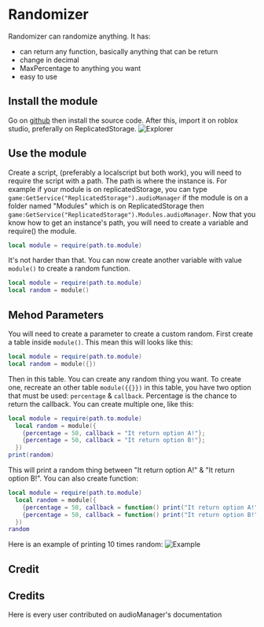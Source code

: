 # Randomizer

<Badge type="info" text="Not Creatable"/> <Badge type="info" text="Module"/> <Badge type="info" text="Math"/>

Randomizer can randomize anything. It has:

- can return any function, basically anything that can be return
- change in decimal
- MaxPercentage to anything you want
- easy to use

## Install the module

Go on [github](https://github.com/AmberDevelopmentTeam/Randomizer) then install the source code. After this, import it on roblox studio, preferally on ReplicatedStorage.
![Explorer](https://cdn.discordapp.com/attachments/1098339231451074670/1166146609592148098/image.png?ex=65496da9&is=6536f8a9&hm=5875e48d976296f5c7b492fcfb9b933d463b874722876d2b53fe9c7e5448b021&)

## Use the module

Create a script, (preferably a localscript but both work), you will need to require the script with a path. The path is where the instance is. For example if your module is on replicatedStorage, you can type `game:GetService("ReplicatedStorage").audioManager` if the module is on a folder named "Modules" which is on ReplicatedStorage then `game:GetService("ReplicatedStorage").Modules.audioManager`. Now that you know how to get an instance's path, you will need to create a variable and require() the module.

```lua
local module = require(path.to.module)
```

It's not harder than that. You can now create another variable with value `module()` to create a random function.

```lua
local module = require(path.to.module)
local random = module()
```

## Mehod Parameters

You will need to create a parameter to create a custom random. First create a table inside `module()`. This mean this will looks like this:

```lua
local module = require(path.to.module)
local random = module({})
```

Then in this table. You can create any random thing you want. To create one, recreate an other table `module({{}})` in this table, you have two option that must be used: `percentage` & `callback`. Percentage is the chance to return the callback. You can create multiple one, like this:

```lua
local module = require(path.to.module)
  local random = module({
    {percentage = 50, callback = "It return option A!"};
    {percentage = 50, callback = "It return option B!"};
  })
print(random)
```

This will print a random thing between "It return option A!" & "It return option B!". You can also create function:

```lua
local module = require(path.to.module)
  local random = module({
    {percentage = 50, callback = function() print("It return option A!") end};
    {percentage = 50, callback = function() print("It return option B!") end};
  })
random
```

Here is an example of printing 10 times random:
![Example](https://cdn.discordapp.com/attachments/1098339231451074670/1166160542889685012/image.png?ex=65497aa3&is=653705a3&hm=470cf564411aa3594f9ca7c4343b2634f4ea363f1177829d3faa5a117133aab6&)

## Credit

<script setup>
import { VPTeamMembers } from 'vitepress/theme'

const members = [
  {
    avatar: 'https://cdn.discordapp.com/attachments/1165770364903768147/1165788147062415520/Pcoi94ProfilPhoto.png?ex=65481fd1&is=6535aad1&hm=f2a372c6b9426f5ccb6ca47395fd1d28941a8707d229152d3196663c517fe788&',
    name: 'Pcoi94',
    title: 'Owner',
    links: [
      { icon: 'github', link: 'https://github.com/Pcoi94' },
      { icon: 'discord', link: 'https://pcoiscript.xyz/discord/' }
    ]
  },

    {
    avatar: 'https://cdn.discordapp.com/attachments/1098339231451074670/1166142324695380079/5fda323289ad8d521aa5c6a6e3ea938b.jpg?ex=654969ac&is=6536f4ac&hm=3814ab4c5b7585d68ab15eb9070dcabad19ca740e1386e84d07bc90e762a06e0&',
    name: 'Natzu',
    title: 'Cabaye (Documentation Tester)',
    links: [
      { icon: 'youtube', link: 'https://www.youtube.com/@NatzuOff/videos' },
      { icon: 'discord', link: 'https://discord.com/users/614752212752793610' }
    ]
  },
]
</script>

## Credits

Here is every user contributed on audioManager's documentation
<VPTeamMembers size="small" :members="members" />
